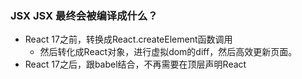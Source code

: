 ### JSX JSX 最终会被编译成什么？

- React 17之前，转换成React.createElement函数调用
    - 然后转化成React对象，进行虚拟dom的diff，然后高效更新页面。
- React 17之后，跟babel结合，不再需要在顶层声明React